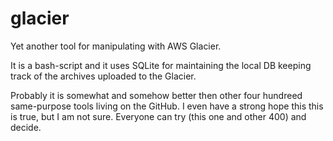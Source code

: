 # glacier
Yet another tool for manipulating with AWS Glacier.

It is a bash-script and it uses SQLite for maintaining the local DB keeping track of the archives 
uploaded to the Glacier.

Probably it is somewhat and somehow better then other four hundreed same-purpose tools living on the GitHub.
I even have a strong hope this this is true, but I am not sure. Everyone can try (this one and other 400) and decide.
